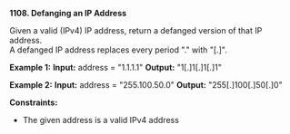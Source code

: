 **1108. Defanging an IP Address**

Given a valid (IPv4) IP address, return a defanged version of that IP address.  
A defanged IP address replaces every period "." with "[.]".


**Example 1:**
**Input:** address = "1.1.1.1"
**Output:** "1[.]1[.]1[.]1"

**Example 2:**
**Input:** address = "255.100.50.0"
**Output:** "255[.]100[.]50[.]0"


**Constraints:**  
- The given address is a valid IPv4 address